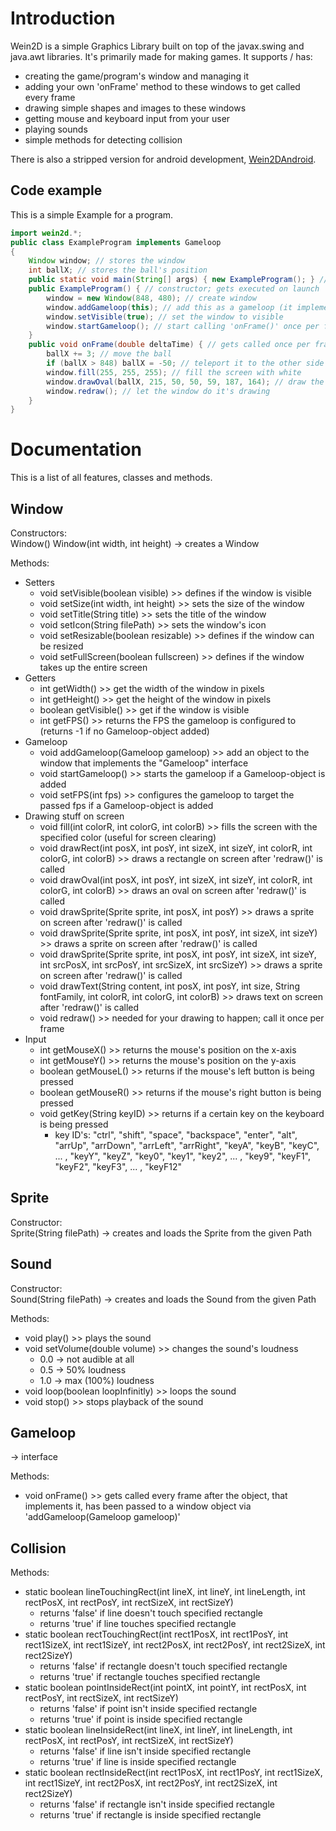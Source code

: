 # Introduction
Wein2D is a simple Graphics Library built on top of the javax.swing and java.awt libraries. It's primarily made for making games. It supports / has:
- creating the game/program's window and managing it
- adding your own 'onFrame' method to these windows to get called every frame
- drawing simple shapes and images to these windows
- getting mouse and keyboard input from your user
- playing sounds
- simple methods for detecting collision

There is also a stripped version for android development, [Wein2DAndroid](https://www.github.com/devtaube/wein2dandroid).

## Code example
This is a simple Example for a program.
```java
import wein2d.*;
public class ExampleProgram implements Gameloop
{
    Window window; // stores the window
    int ballX; // stores the ball's position
    public static void main(String[] args) { new ExampleProgram(); } // create instance of this class on launch
    public ExampleProgram() { // constructor; gets executed on launch
        window = new Window(848, 480); // create window
        window.addGameloop(this); // add this as a gameloop (it implements Gameloop)
        window.setVisible(true); // set the window to visible
        window.startGameloop(); // start calling 'onFrame()' once per frame
    }
    public void onFrame(double deltaTime) { // gets called once per frame
        ballX += 3; // move the ball
        if (ballX > 848) ballX = -50; // teleport it to the other side if it hits the edge
        window.fill(255, 255, 255); // fill the screen with white
        window.drawOval(ballX, 215, 50, 50, 59, 187, 164); // draw the ball
        window.redraw(); // let the window do it's drawing
    }
}
```

# Documentation
This is a list of all features, classes and methods.

## Window
Constructors:  
Window()
Window(int width, int height)
-> creates a Window

Methods:
- Setters
   - void setVisible(boolean visible) >> defines if the window is visible
   - void setSize(int width, int height) >> sets the size of the window
   - void setTitle(String title) >> sets the title of the window
   - void setIcon(String filePath)  >> sets the window's icon
   - void setResizable(boolean resizable) >> defines if the window can be resized
   - void setFullScreen(boolean fullscreen) >> defines if the window takes up the entire screen
- Getters
   - int getWidth() >> get the width of the window in pixels
   - int getHeight() >> get the height of the window in pixels
   - boolean getVisible() >> get if the window is visible
   - int getFPS() >> returns the FPS the gameloop is configured to (returns -1 if no Gameloop-object added)
- Gameloop
   - void addGameloop(Gameloop gameloop) >> add an object to the window that implements the "Gameloop" interface
   - void startGameloop() >> starts the gameloop if a Gameloop-object is added
   - void setFPS(int fps) >> configures the gameloop to target the passed fps if a Gameloop-object is added
- Drawing stuff on screen
   - void fill(int colorR, int colorG, int colorB) >> fills the screen with the specified color (useful for screen clearing)
   - void drawRect(int posX, int posY, int sizeX, int sizeY, int colorR, int colorG, int colorB) >> draws a rectangle on screen after 'redraw()' is called
   - void drawOval(int posX, int posY, int sizeX, int sizeY, int colorR, int colorG, int colorB) >> draws an oval on screen after 'redraw()' is called
   - void drawSprite(Sprite sprite, int posX, int posY) >> draws a sprite on screen after 'redraw()' is called
   - void drawSprite(Sprite sprite, int posX, int posY, int sizeX, int sizeY) >> draws a sprite on screen after 'redraw()' is called
   - void drawSprite(Sprite sprite, int posX, int posY, int sizeX, int sizeY, int srcPosX, int srcPosY, int srcSizeX, int srcSizeY) >> draws a sprite on screen after 'redraw()' is called
   - void drawText(String content, int posX, int posY, int size, String fontFamily, int colorR, int colorG, int colorB) >> draws text on screen after 'redraw()' is called
   - void redraw() >> needed for your drawing to happen; call it once per frame
- Input
   - int getMouseX() >> returns the mouse's position on the x-axis
   - int getMouseY() >> returns the mouse's position on the y-axis
   - boolean getMouseL() >> returns if the mouse's left button is being pressed
   - boolean getMouseR() >> returns if the mouse's right button is being pressed
   - void getKey(String keyID) >> returns if a certain key on the keyboard is being pressed
       - key ID's: "ctrl", "shift", "space", "backspace", "enter", "alt", "arrUp", "arrDown", "arrLeft", "arrRight", "keyA", "keyB", "keyC", ... , "keyY", "keyZ", "key0", "key1", "key2", ... , "key9", "keyF1", "keyF2", "keyF3", ... , "keyF12"

## Sprite
Constructor:  
Sprite(String filePath)
-> creates and loads the Sprite from the given Path

## Sound
Constructor:  
Sound(String filePath)
-> creates and loads the Sound from the given Path

Methods:
 - void play() >> plays the sound
 - void setVolume(double volume) >> changes the sound's loudness
     - 0.0 -> not audible at all
     - 0.5 -> 50% loudness
     - 1.0 -> max (100%) loudness
 - void loop(boolean loopInfinitly) >> loops the sound
 - void stop() >> stops playback of the sound

## Gameloop
-> interface  

Methods:
  - void onFrame() >> gets called every frame after the object, that implements it, has been passed to a window object via 'addGameloop(Gameloop gameloop)'

## Collision
Methods:
 - static boolean lineTouchingRect(int lineX, int lineY, int lineLength, int rectPosX, int rectPosY, int rectSizeX, int rectSizeY)
     - returns 'false' if line doesn't touch specified rectangle
     - returns 'true' if line touches specified rectangle
 - static boolean rectTouchingRect(int rect1PosX, int rect1PosY, int rect1SizeX, int rect1SizeY, int rect2PosX, int rect2PosY, int rect2SizeX, int rect2SizeY)
     - returns 'false' if rectangle doesn't touch specified rectangle
     - returns 'true' if rectangle touches specified rectangle
 - static boolean pointInsideRect(int pointX, int pointY, int rectPosX, int rectPosY, int rectSizeX, int rectSizeY)
     - returns 'false' if point isn't inside specified rectangle
     - returns 'true' if point is inside specified rectangle
 - static boolean lineInsideRect(int lineX, int lineY, int lineLength, int rectPosX, int rectPosY, int rectSizeX, int rectSizeY)
     - returns 'false' if line isn't inside specified rectangle
     - returns 'true' if line is inside specified rectangle
 - static boolean rectInsideRect(int rect1PosX, int rect1PosY, int rect1SizeX, int rect1SizeY, int rect2PosX, int rect2PosY, int rect2SizeX, int rect2SizeY)
     - returns 'false' if rectangle isn't inside specified rectangle
     - returns 'true' if rectangle is inside specified rectangle
